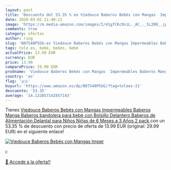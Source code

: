 ```yaml
---
layout: post
title: 'Descuento del 53.35 % en Viedouce Baberos Bebés con Mangas  Imper'
date: 2020-03-02 21:40:11
image: 'https://m.media-amazon.com/images/I/41gfCKc0siL._AC_._SL200_.jpg'
comments: true
category: ofertas
author: ring
slug: 'B07S48P5GG-es Viedouce Baberos Bebés con Mangas Impermeables Baberos...'
tags: tole.es, bebé, bebés, bebé
actualPrice: 13.99 EUR
currency: EUR
price: 13.99
comparePrice: 29.99 EUR
prodname: 'Viedouce Baberos Bebés con Mangas  Impermeables Baberos Manga  Baberos bandolera para bebé con Bolsillo Delantero  Baberos de Alimentación Delantal para Niños Niñas de 6 Meses a 3 Años  2 pack '
country: 'es'
flag: '🇪🇸'
buyurl: 'https://www.amazon.es/dp/B07S48P5GG/?tag=tolees-21'
descuento: '53.35'
average: '14.132857142857143'
---
```


Tienes [Viedouce Baberos Bebés con Mangas  Impermeables Baberos Manga  Baberos bandolera para bebé con Bolsillo Delantero  Baberos de Alimentación Delantal para Niños Niñas de 6 Meses a 3 Años  2 pack ](https://www.amazon.es/dp/B07S48P5GG/?tag=tolees-21) con un 53.35 % de descuento con precio de oferta de 13.99 EUR (original: 29.99 EUR) en el siguiente enlace!

[![Viedouce Baberos Bebés con Mangas  Imper](https://m.media-amazon.com/images/I/41gfCKc0siL._AC_._SL200_.jpg)](https://www.amazon.es/dp/B07S48P5GG/?tag=tolees-21)

ℹ️:


[🛒 Accede a la oferta!!](https://www.amazon.es/dp/B07S48P5GG/?tag=tolees-21)
